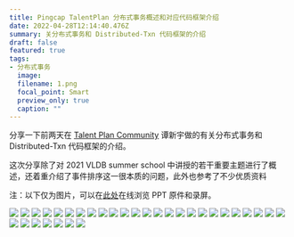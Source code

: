 ```yaml
---
title: Pingcap TalentPlan 分布式事务概述和对应代码框架介绍
date: 2022-04-28T12:14:40.476Z
summary: 关分布式事务和 Distributed-Txn 代码框架的介绍
draft: false
featured: true
tags:
- 分布式事务
  image:
  filename: 1.png
  focal_point: Smart
  preview_only: true
  caption: ""
---
```



分享一下前两天在 [Talent Plan Community](https://tidb.net/talent-plan) 谭新宇做的有关分布式事务和 Distributed-Txn 代码框架的介绍。

这次分享除了对 2021 VLDB summer school 中讲授的若干重要主题进行了概述，还着重介绍了事件排序这一很本质的问题，此外也参考了不少优质资料

注：以下仅为图片，可以在[此处](https://pingcap.feishu.cn/drive/folder/fldcn9zPuLSTqoL2JDQOT5jbpQd)在线浏览 PPT 原件和录屏。

![](1.png)
![](2.png)
![](3.png)
![](4.png)
![](5.png)
![](6.png)
![](7.png)
![](8.png)
![](9.png)
![](10.png)
![](11.png)
![](12.png)
![](13.png)
![](14.png)
![](15.png)
![](16.png)
![](17.png)
![](18.png)
![](19.png)
![](20.png)
![](21.png)
![](22.png)
![](23.png)
![](24.png)
![](25.png)
![](26.png)
![](27.png)
![](28.png)
![](29.png)
![](30.png)
![](31.png)
![](32.png)

